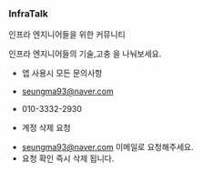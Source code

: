 ### InfraTalk

인프라 엔지니어들을 위한 커뮤니티

인프라 엔지니어들의 기술,고충 을 나눠보세요.

* 앱 사용시 모든 문의사항
* seungma93@naver.com
* 010-3332-2930

* 계정 삭제 요청
- seungma93@naver.com 이메일로 요청해주세요.
- 요청 확인 즉시 삭제 됩니다.
